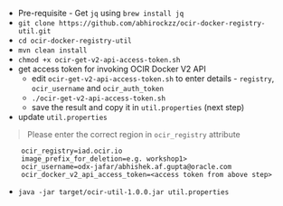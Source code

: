 - Pre-requisite - Get `jq` using `brew install jq`
- `git clone https://github.com/abhirockzz/ocir-docker-registry-util.git`
- `cd ocir-docker-registry-util`
- `mvn clean install`
- `chmod +x ocir-get-v2-api-access-token.sh`
- get access token for invoking OCIR Docker V2 API
	- edit `ocir-get-v2-api-access-token.sh` to enter details - `registry`, `ocir_username` and `ocir_auth_token`
	- `./ocir-get-v2-api-access-token.sh`
	- save the result and copy it in `util.properties` (next step)
- update `util.properties`

> Please enter the correct region in `ocir_registry` attribute

		ocir_registry=iad.ocir.io
		image_prefix_for_deletion=e.g. workshop1>
		ocir_username=odx-jafar/abhishek.af.gupta@oracle.com
		ocir_docker_v2_api_access_token=<access token from above step>

- `java -jar target/ocir-util-1.0.0.jar util.properties`
